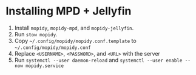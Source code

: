 # Installing MPD + Jellyfin

1. Install `mopidy`, `mopidy-mpd`, and `mopidy-jellyfin`.
1. Run `stow mopidy`.
1. Copy `~/.config/mopidy/mopidy.conf.template` to `~/.config/mopidy/mopidy.conf`
1. Replace `<USERNAME>`, `<PASSWORD>`, and `<URL>` with the server
1. Run `systemctl --user daemon-reload` and `systemctl --user enable --now mopidy.service`
